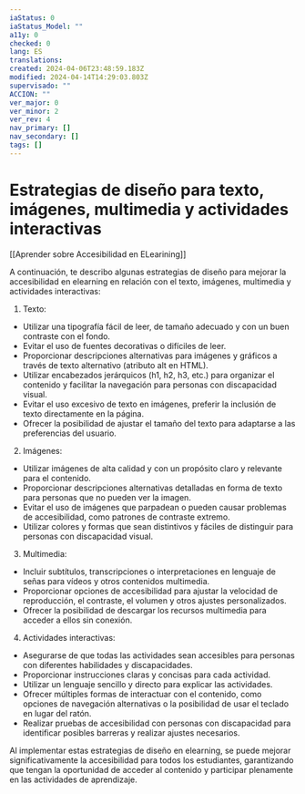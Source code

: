 ```yaml
---
iaStatus: 0
iaStatus_Model: ""
a11y: 0
checked: 0
lang: ES
translations: 
created: 2024-04-06T23:48:59.183Z
modified: 2024-04-14T14:29:03.803Z
supervisado: ""
ACCION: ""
ver_major: 0
ver_minor: 2
ver_rev: 4
nav_primary: []
nav_secondary: []
tags: []
---
```

# Estrategias de diseño para texto, imágenes, multimedia y actividades interactivas

[[Aprender sobre Accesibilidad en ELearining]]

A continuación, te describo algunas estrategias de diseño para mejorar la accesibilidad en elearning en relación con el texto, imágenes, multimedia y actividades interactivas:

1. Texto:
- Utilizar una tipografía fácil de leer, de tamaño adecuado y con un buen contraste con el fondo.
- Evitar el uso de fuentes decorativas o difíciles de leer.
- Proporcionar descripciones alternativas para imágenes y gráficos a través de texto alternativo (atributo alt en HTML).
- Utilizar encabezados jerárquicos (h1, h2, h3, etc.) para organizar el contenido y facilitar la navegación para personas con discapacidad visual.
- Evitar el uso excesivo de texto en imágenes, preferir la inclusión de texto directamente en la página.
- Ofrecer la posibilidad de ajustar el tamaño del texto para adaptarse a las preferencias del usuario.

2. Imágenes:
- Utilizar imágenes de alta calidad y con un propósito claro y relevante para el contenido.
- Proporcionar descripciones alternativas detalladas en forma de texto para personas que no pueden ver la imagen.
- Evitar el uso de imágenes que parpadean o pueden causar problemas de accesibilidad, como patrones de contraste extremo.
- Utilizar colores y formas que sean distintivos y fáciles de distinguir para personas con discapacidad visual.

3. Multimedia:
- Incluir subtítulos, transcripciones o interpretaciones en lenguaje de señas para vídeos y otros contenidos multimedia.
- Proporcionar opciones de accesibilidad para ajustar la velocidad de reproducción, el contraste, el volumen y otros ajustes personalizados.
- Ofrecer la posibilidad de descargar los recursos multimedia para acceder a ellos sin conexión.

4. Actividades interactivas:
- Asegurarse de que todas las actividades sean accesibles para personas con diferentes habilidades y discapacidades.
- Proporcionar instrucciones claras y concisas para cada actividad.
- Utilizar un lenguaje sencillo y directo para explicar las actividades.
- Ofrecer múltiples formas de interactuar con el contenido, como opciones de navegación alternativas o la posibilidad de usar el teclado en lugar del ratón.
- Realizar pruebas de accesibilidad con personas con discapacidad para identificar posibles barreras y realizar ajustes necesarios.

Al implementar estas estrategias de diseño en elearning, se puede mejorar significativamente la accesibilidad para todos los estudiantes, garantizando que tengan la oportunidad de acceder al contenido y participar plenamente en las actividades de aprendizaje.
